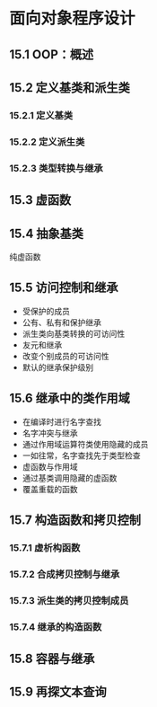 # 面向对象程序设计
## 15.1 OOP：概述
## 15.2 定义基类和派生类
### 15.2.1 定义基类
### 15.2.2 定义派生类
### 15.2.3 类型转换与继承
## 15.3 虚函数
## 15.4 抽象基类
纯虚函数
## 15.5 访问控制和继承
- 受保护的成员
- 公有、私有和保护继承
- 派生类向基类转换的可访问性
- 友元和继承
- 改变个别成员的可访问性
- 默认的继承保护级别
## 15.6 继承中的类作用域
- 在编译时进行名字查找
- 名字冲突与继承
- 通过作用域运算符类使用隐藏的成员
- 一如往常，名字查找先于类型检查
- 虚函数与作用域
- 通过基类调用隐藏的虚函数
- 覆盖重载的函数
## 15.7 构造函数和拷贝控制
### 15.7.1 虚析构函数
### 15.7.2 合成拷贝控制与继承
### 15.7.3 派生类的拷贝控制成员
### 15.7.4 继承的构造函数
## 15.8 容器与继承
## 15.9 再探文本查询
